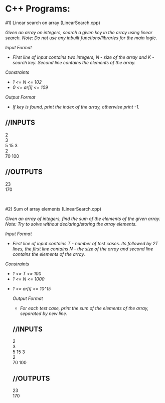 <h1>C++ Programs:</h1>

#1) Linear search on array (LinearSearch.cpp)
<p><i>Given an array on integers, search a given key in the array using linear search.
Note: Do not use any inbuilt functions/libraries for the main logic.</i></p>
<i>
  Input Format
  
<ul><li>First line of input contains two integers, N - size of the array and K - search key. Second line contains the elements of the array.</li></ul>

Constraints

<ul><li>1 <= N <= 102</li>
<li>0 <= ar[i] <= 109</li></ul>

Output Format

<ul><li>If key is found, print the index of the array, otherwise print -1.</li></ul>
</i>

//INPUTS
----------
2<br>
3<br>
5 15 3 <br>
2<br>
70 100<br>

//OUTPUTS
----------
23<br>
170<br>

<br> 

#2) Sum of array elements (LinearSearch.cpp)
<p><i>Given an array of integers, find the sum of the elements of the given array.
Note: Try to solve without declaring/storing the array elements.</i></p>
<i>
  Input Format
  
<ul><li>First line of input contains T - number of test cases. Its followed by 2T lines, the first line contains N - the size of the array and second line contains the elements of the array.</li></ul>

Constraints

<ul><li>1 <= T <= 100</li>
<li>1 <= N <= 1000</li></ul>
<ul><li>1 <= ar[i] <= 10^15</li>

Output Format

<ul><li>For each test case, print the sum of the elements of the array, separated by new line.</li></ul>
</i>

//INPUTS
-----------
2<br>
3<br>
5 15 3 <br>
2<br>
70 100<br>

//OUTPUTS
----------
23<br>
170<br>

<br> 
